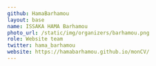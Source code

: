 ```yaml
---
github: HamaBarhamou
layout: base
name: ISSAKA HAMA Barhamou
photo_url: /static/img/organizers/barhamou.png
role: Website team
twitter: hama_barhamou
website: https://hamabarhamou.github.io/monCV/
---
```


